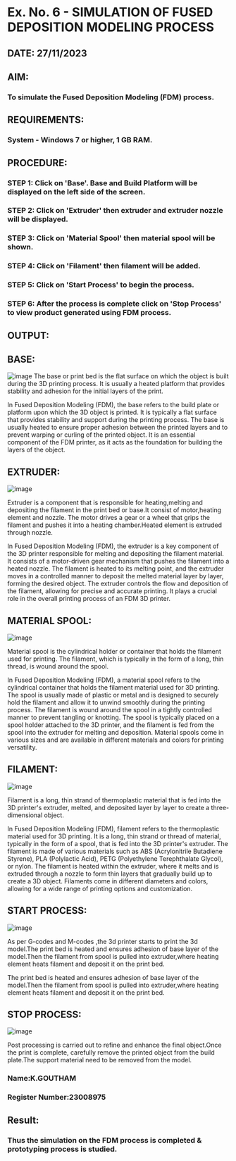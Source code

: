 # Ex. No. 6 - SIMULATION OF FUSED DEPOSITION MODELING PROCESS

## DATE: 27/11/2023
## AIM:
### To simulate the Fused Deposition Modeling (FDM) process.

## REQUIREMENTS:
### System - Windows 7 or higher, 1 GB RAM.

## PROCEDURE:
### STEP 1: Click on 'Base'. Base and Build Platform will be displayed on the left side of the screen.
### STEP 2: Click on 'Extruder' then extruder and extruder nozzle will be displayed.
### STEP 3: Click on 'Material Spool' then material spool will be shown.
### STEP 4: Click on 'Filament' then filament will be added.
### STEP 5: Click on 'Start Process' to begin the process.
### STEP 6: After the process is complete click on 'Stop Process' to view product generated using FDM process.

## OUTPUT:
## BASE:
![image](https://github.com/Goutham2306/Ex.-No---6.-SIMULATION-OF-FUSED-DEPOSITION-MODELING-PROCESS/assets/138971154/9a1d0e3a-9d76-422a-8abc-bee296f716e8)
The base or print bed is the flat surface on which the object is built during the 3D printing process. It is usually a heated platform that provides stability and adhesion for the initial layers of the print.

In Fused Deposition Modeling (FDM), the base refers to the build plate or platform upon which the 3D object is printed. It is typically a flat surface that provides stability and support during the printing process. The base is usually heated to ensure proper adhesion between the printed layers and to prevent warping or curling of the printed object. It is an essential component of the FDM printer, as it acts as the foundation for building the layers of the object.

## EXTRUDER:
![image](https://github.com/Goutham2306/Ex.-No---6.-SIMULATION-OF-FUSED-DEPOSITION-MODELING-PROCESS/assets/138971154/56455628-ad35-46e1-9d08-6d0f62a69837)

Extruder is a component that is responsible for heating,melting and depositing the filament in the print bed or base.It consist of motor,heating element and nozzle. The motor drives a gear or a wheel that grips the filament and pushes it into a heating chamber.Heated element is extruded through nozzle.

In Fused Deposition Modeling (FDM), the extruder is a key component of the 3D printer responsible for melting and depositing the filament material. It consists of a motor-driven gear mechanism that pushes the filament into a heated nozzle. The filament is heated to its melting point, and the extruder moves in a controlled manner to deposit the melted material layer by layer, forming the desired object. The extruder controls the flow and deposition of the filament, allowing for precise and accurate printing. It plays a crucial role in the overall printing process of an FDM 3D printer.

## MATERIAL SPOOL:
![image](https://github.com/Goutham2306/Ex.-No---6.-SIMULATION-OF-FUSED-DEPOSITION-MODELING-PROCESS/assets/138971154/bda06324-5211-4c3a-9321-e3f7cce0e711)

Material spool is the cylindrical holder or container that holds the filament used for printing. The filament, which is typically in the form of a long, thin thread, is wound around the spool.

In Fused Deposition Modeling (FDM), a material spool refers to the cylindrical container that holds the filament material used for 3D printing. The spool is usually made of plastic or metal and is designed to securely hold the filament and allow it to unwind smoothly during the printing process. The filament is wound around the spool in a tightly controlled manner to prevent tangling or knotting. The spool is typically placed on a spool holder attached to the 3D printer, and the filament is fed from the spool into the extruder for melting and deposition. Material spools come in various sizes and are available in different materials and colors for printing versatility.

## FILAMENT:
![image](https://github.com/Goutham2306/Ex.-No---6.-SIMULATION-OF-FUSED-DEPOSITION-MODELING-PROCESS/assets/138971154/41a00a08-1d23-4b34-8b86-590093e1d79e)

Filament is a long, thin strand of thermoplastic material that is fed into the 3D printer's extruder, melted, and deposited layer by layer to create a three-dimensional object.

In Fused Deposition Modeling (FDM), filament refers to the thermoplastic material used for 3D printing. It is a long, thin strand or thread of material, typically in the form of a spool, that is fed into the 3D printer's extruder. The filament is made of various materials such as ABS (Acrylonitrile Butadiene Styrene), PLA (Polylactic Acid), PETG (Polyethylene Terephthalate Glycol), or nylon. The filament is heated within the extruder, where it melts and is extruded through a nozzle to form thin layers that gradually build up to create a 3D object. Filaments come in different diameters and colors, allowing for a wide range of printing options and customization.

## START PROCESS:
![image](https://github.com/Goutham2306/Ex.-No---6.-SIMULATION-OF-FUSED-DEPOSITION-MODELING-PROCESS/assets/138971154/5d84a7f6-0bd8-43cb-82a9-84915ccea680)

As per G-codes and M-codes ,the 3d printer starts to print the 3d model.The print bed is heated and ensures adhesion of base layer of the model.Then the filament from spool is pulled into extruder,where heating element heats filament and deposit it on the print bed.

The print bed is heated and ensures adhesion of base layer of the model.Then the filament from spool is pulled into extruder,where heating element heats filament and deposit it on the print bed.

## STOP PROCESS:
![image](https://github.com/Goutham2306/Ex.-No---6.-SIMULATION-OF-FUSED-DEPOSITION-MODELING-PROCESS/assets/138971154/e15bb81c-7f1a-4253-8896-ccfc6d9709a8)

Post processing is carried out to refine and enhance the final object.Once the print is complete, carefully remove the printed object from the build plate.The support material need to be removed from the model.

### Name:K.GOUTHAM

### Register Number:23008975

## Result:
### Thus the simulation on the FDM process is completed & prototyping process is studied.
